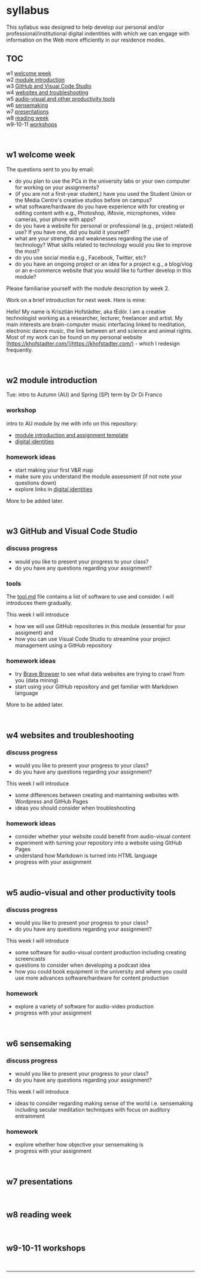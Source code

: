 # syllabus
This syllabus was designed to help develop our personal and/or professional/institutional digital indentities with which we can engage with information on the Web more efficiently in our residence modes.

## TOC

w1 [welcome week](#w1-welcome-week)  
w2 [module introduction](#w2-module-introduction)  
w3 [GitHub and Visual Code Studio](#w3-github-and-visual-code-studio)  
w4 [websites and troubleshooting](#w4-websites-and-troubleshooting)  
w5 [audio-visual and other productivity tools](#w5-audio-visual-and-other-productivity-tools)  
w6 [sensemaking](#w6-sensemaking)  
w7 [presentations](#w7-presentations)  
w8 [reading week](#w8-reading-week)  
w9-10-11 [workshops](#w9-10-11-workshops)

<br>

## w1 welcome week
<!-- #todo email these questions to students -->
The questions sent to you by email:
- do you plan to use the PCs in the university labs or your own computer for working on your assignments?
- (if you are not a first-year student,) have you used the Student Union or the Media Centre's creative studios before on campus?
- what software/hardware do you have experience with for creating or editing content with e.g., Photoshop, iMovie, microphones, video cameras, your phone with apps?
- do you have a website for personal or professional (e.g., project related) use? If you have one, did you build it yourself?
- what are your strengths and weaknesses regarding the use of technology? What skills related to technology would you like to improve the most?
- do you use social media e.g., Facebook, Twitter, etc?
- do you have an ongoing project or an idea for a project e.g., a blog/vlog or an e-commerce website that you would like to further develop in this module?

Please familiarise yourself with the module description by week 2. 

Work on a brief introduction for next week. Here is mine: 

Hello! My name is Krisztián Hofstädter, aka tEdör. I am a creative technologist working as a researcher, lecturer, freelancer and artist. My main interests are brain-computer music interfacing linked to meditation, electronic dance music, the link between art and science and animal rights. Most of my work can be found on my personal website [https://khofstadter.com/](https://khofstadter.com/) - which I redesign frequently. 

<br>

## w2 module introduction

Tue: intro to Autumn (AU) and Spring (SP) term by Dr Di Franco

### workshop
intro to AU module by me with info on this repository: 
- [module introduction and assignment template](README.md)
- [digital identities](digital-identities.md)

### homework ideas
- start making your first V&R map
- make sure you understand the module assessment (if not note your questions down)
- explore links in [digital identities](digital-identities.md)

More to be added later.

<br>

## w3 GitHub and Visual Code Studio
### discuss progress
- would you like to present your progress to your class?
- do you have any questions regarding your assignment?

### tools
The [tool.md](tool.md) file contains a list of software to use and consider. I will introduces them gradually. 

This week I will introduce 
- how we will use GitHub repositories in this module (essential for your assigment) and 
- how you can use Visual Code Studio to streamline your project management using a GitHub repository

### homework ideas
- try [Brave Browser](https://brave.com/) to see what data websites are trying to crawl from you (data mining)
- start using your GitHub repository and get familiar with Markdown language

More to be added later.

<br>

## w4 websites and troubleshooting
### discuss progress
- would you like to present your progress to your class?
- do you have any questions regarding your assignment?

This week I will introduce 
- some differences between creating and maintaining websites with Wordpress and GitHub Pages
- ideas you should consider when troubleshooting 

### homework ideas
- consider whether your website could benefit from audio-visual content
- experiment with turning your repository into a website using GitHub Pages
- understand how Markdown is turned into HTML language
- progress with your assignment

<br>

## w5 audio-visual and other productivity tools 
### discuss progress
- would you like to present your progress to your class?
- do you have any questions regarding your assignment?

This week I will introduce 
- some software for audio-visual content production including creating screencasts
- questions to consider when developing a podcast idea
- how you could book equipment in the university and where you could use more advances software/hardware for content production

### homework
- explore a variety of software for audio-video production
- progress with your assignment

<br>

## w6 sensemaking
### discuss progress
- would you like to present your progress to your class?
- do you have any questions regarding your assignment?

This week I will introduce 
- ideas to consider regarding making sense of the world i.e. sensemaking including secular meditation techniques with focus on auditory entrainment

### homework
- explore whether how objective your sensemaking is
- progress with your assignment

<br>

## w7 presentations


<br>

## w8 reading week

<br>

## w9-10-11 workshops

<br>

---
<!--
## Ideas to discuss
### Self-assessment
#### Invoicing
### Thinking slowly
https://mattgemmell.com/thinking-slowly/
### mailing list
-->
